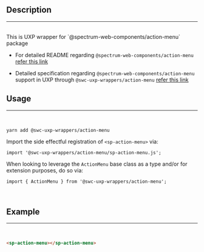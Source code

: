 ## Description

---

<br />
This is UXP wrapper for `@spectrum-web-components/action-menu` package 
<br />

-   For detailed README regarding `@spectrum-web-components/action-menu` [refer this link](https://www.npmjs.com/package/@spectrum-web-components/action-menu/v/0.37.0)

-   Detailed specification regarding `@spectrum-web-components/action-menu` support in UXP through `@swc-uxp-wrappers/action-menu` [refer this link](https://developer.adobe.com/photoshop/uxp/2022/uxp-api/reference-spectrum/swc/)

## Usage

---

<br />

```
yarn add @swc-uxp-wrappers/action-menu
```

Import the side effectful registration of `<sp-action-menu>` via:

```
import '@swc-uxp-wrappers/action-menu/sp-action-menu.js';
```

When looking to leverage the `ActionMenu` base class as a type and/or for extension purposes, do so via:

```
import { ActionMenu } from '@swc-uxp-wrappers/action-menu';
```

<br />

## Example

---

<br />

```html
<sp-action-menu></sp-action-menu>
```
